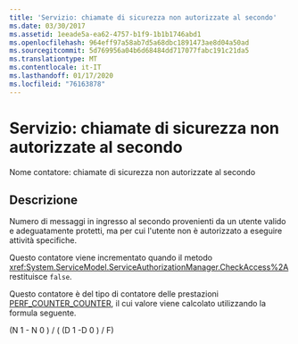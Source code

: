```yaml
---
title: 'Servizio: chiamate di sicurezza non autorizzate al secondo'
ms.date: 03/30/2017
ms.assetid: 1eeade5a-ea62-4757-b1f9-1b1b1746abd1
ms.openlocfilehash: 964eff97a58ab7d5a68dbc1891473ae8d04a50ad
ms.sourcegitcommit: 5d769956a04b6d68484dd717077fabc191c21da5
ms.translationtype: MT
ms.contentlocale: it-IT
ms.lasthandoff: 01/17/2020
ms.locfileid: "76163878"
---
```

# <a name="service-security-calls-not-authorized-per-second"></a>Servizio: chiamate di sicurezza non autorizzate al secondo
Nome contatore: chiamate di sicurezza non autorizzate al secondo  
  
## <a name="description"></a>Descrizione  
 Numero di messaggi in ingresso al secondo provenienti da un utente valido e adeguatamente protetti, ma per cui l'utente non è autorizzato a eseguire attività specifiche.  
  
 Questo contatore viene incrementato quando il metodo <xref:System.ServiceModel.ServiceAuthorizationManager.CheckAccess%2A> restituisce `false`.  
  
 Questo contatore è del tipo di contatore delle prestazioni [PERF_COUNTER_COUNTER](https://docs.microsoft.com/previous-versions/windows/it-pro/windows-server-2003/cc740048(v=ws.10)), il cui valore viene calcolato utilizzando la formula seguente.  
  
 (N 1 - N 0 ) / ( (D 1 -D 0 ) / F)
